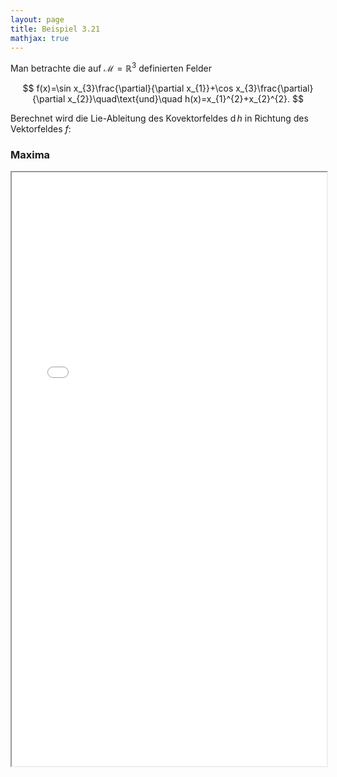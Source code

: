 ```yaml
---
layout: page
title: Beispiel 3.21
mathjax: true
---
```


Man betrachte die auf $\mathcal{M}=\mathbb{R}^{3}$
definierten Felder 

$$
f(x)=\sin x_{3}\frac{\partial}{\partial x_{1}}+\cos x_{3}\frac{\partial}{\partial x_{2}}\quad\text{und}\quad h(x)=x_{1}^{2}+x_{2}^{2}.
$$

Berechnet wird die Lie-Ableitung des Kovektorfeldes $\operatorname{d}h$ in Richtung des Vektorfeldes $f$:

### Maxima

<iframe src="lie_kovektor.html" width="100%" height="950"></iframe>

